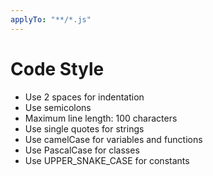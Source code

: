 ```yaml
---
applyTo: "**/*.js"
---
```


# Code Style

- Use 2 spaces for indentation
- Use semicolons
- Maximum line length: 100 characters
- Use single quotes for strings
- Use camelCase for variables and functions
- Use PascalCase for classes
- Use UPPER_SNAKE_CASE for constants
